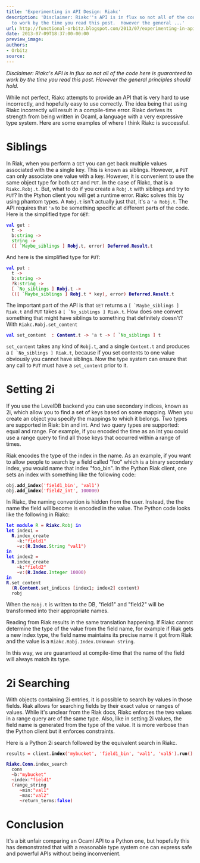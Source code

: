 ```yaml
---
title: 'Experimenting in API Design: Riakc'
description: 'Disclaimer: Riakc''s API is in flux so not all of the code here is guaranteed
  to work by the time you read this post.  However the general ...'
url: http://functional-orbitz.blogspot.com/2013/07/experimenting-in-api-design-riakc.html
date: 2013-07-09T18:37:00-00:00
preview_image:
authors:
- Orbitz
source:
---
```


<p>
<i>
Disclaimer: Riakc's API is in flux so not all of the code here is guaranteed to work by the time you read this post.  However the general principles should hold.
</i>
</p>

<p>
While not perfect, Riakc attempts to provide an API that is very hard to use incorrectly, and hopefully easy to use correctly.  The idea being that using Riakc incorrectly will result in a compile-time error.  Riakc derives its strength from being written in Ocaml, a language with a very expressive type system.  Here are some examples of where I think Riakc is successful.
</p>

<h1>Siblings</h1>
<p>
In Riak, when you perform a <code>GET</code> you can get back multiple values associated with the a single key.  This is known as siblings.  However, a <code>PUT</code> can only associate one value with a key.  However, it is convenient to use the same object type for both <code>GET</code> and <code>PUT</code>.  In the case of Riakc, that is a <code>Riakc.Robj.t</code>.  But, what to do if you create a <code>Robj.t</code> with siblings and try to <code>PUT</code>?  In the Ptyhon client you will get a runtime error.  Riakc solves this by using phantom types.  A <code>Robj.t</code> isn't actually just that, it's a <code>'a Robj.t</code>.  The API requires that <code>'a</code> to be something specific at different parts of the code.  Here is the simplified type for <code>GET</code>:
</p>

<pre><code><b><font color="#0000FF">val</font></b> get <font color="#990000">:</font>
  t <font color="#990000">-&gt;</font>
  b<font color="#990000">:</font><font color="#009900">string</font> <font color="#990000">-&gt;</font>
  <font color="#009900">string</font> <font color="#990000">-&gt;</font>
  <font color="#990000">([</font> `<font color="#009900">Maybe_siblings</font> <font color="#990000">]</font> <b><font color="#000080">Robj</font></b><font color="#990000">.</font>t<font color="#990000">,</font> error<font color="#990000">)</font> <b><font color="#000080">Deferred</font></b><font color="#990000">.</font><b><font color="#000080">Result</font></b><font color="#990000">.</font>t
</code></pre>

<p>
And here is the simplified type for <code>PUT</code>:
</p>

<pre><code><b><font color="#0000FF">val</font></b> put <font color="#990000">:</font>
  t <font color="#990000">-&gt;</font>
  b<font color="#990000">:</font><font color="#009900">string</font> <font color="#990000">-&gt;</font>
  <font color="#990000">?</font>k<font color="#990000">:</font><font color="#009900">string</font> <font color="#990000">-&gt;</font>
  <font color="#990000">[</font> `<font color="#009900">No_siblings</font> <font color="#990000">]</font> <b><font color="#000080">Robj</font></b><font color="#990000">.</font>t <font color="#990000">-&gt;</font>
  <font color="#990000">(([</font> `<font color="#009900">Maybe_siblings</font> <font color="#990000">]</font> <b><font color="#000080">Robj</font></b><font color="#990000">.</font>t <font color="#990000">*</font> key<font color="#990000">),</font> error<font color="#990000">)</font> <b><font color="#000080">Deferred</font></b><font color="#990000">.</font><b><font color="#000080">Result</font></b><font color="#990000">.</font>t
</code></pre>

<p>
The important part of the API is that <code>GET</code> returns a <code>[ `Maybe_siblings ] Riak.t</code> and <code>PUT</code> takes a <code>[ `No_siblings ] Riak.t</code>.  How does one convert something that might have siblings to something that definitely doesn't?  With <code>Riakc.Robj.set_content</code>
</p>

<pre><code><b><font color="#0000FF">val</font></b> set_content  <font color="#990000">:</font> <b><font color="#000080">Content</font></b><font color="#990000">.</font>t <font color="#990000">-&gt;</font> 'a t <font color="#990000">-&gt;</font> <font color="#990000">[</font> `<font color="#009900">No_siblings</font> <font color="#990000">]</font> t
</code></pre>

<p>
<code>set_content</code> takes any kind of <code>Robj.t</code>, and a single <code>Content.t</code> and produces a <code>[ `No_siblings ] Riak.t</code>, because if you set contents to one value obviously you cannot have siblings.  Now the type system can ensure that any call to <code>PUT</code> must have a <code>set_content</code> prior to it.
</p>

<h1>Setting 2i</h1>
<p>
If you use the LevelDB backend you can use secondary indices, known as 2i, which allow you to find a set of keys based on some mapping.  When you create an object you specify the mappings to which it belongs.  Two types are supported in Riak: bin and int.  And two query types are supported: equal and range.  For example, if you encoded the time as an int you could use a range query to find all those keys that occurred within a range of times.
</p>

<p>
Riak encodes the type of the index in the name.  As an example, if you want to allow people to search by a field called "foo" which is a binary secondary index, you would name that index "foo_bin".  In the Python Riak client, one sets an index with something like the following code:
</p>

<pre><code>obj<font color="#990000">.</font><b><font color="#000000">add_index</font></b><font color="#990000">(</font><font color="#FF0000">'field1_bin'</font><font color="#990000">,</font> <font color="#FF0000">'val1'</font><font color="#990000">)</font>
obj<font color="#990000">.</font><b><font color="#000000">add_index</font></b><font color="#990000">(</font><font color="#FF0000">'field2_int'</font><font color="#990000">,</font> <font color="#993399">100000</font><font color="#990000">)</font>
</code></pre>

<p>
In Riakc, the naming convention is hidden from the user.  Instead, the the name the field will become is encoded in the value.  The Python code looks like the following in Riakc:
</p>

<pre><code><b><font color="#0000FF">let</font></b> <b><font color="#0000FF">module</font></b> <font color="#009900">R</font> <font color="#990000">=</font> <b><font color="#000080">Riakc</font></b><font color="#990000">.</font><font color="#009900">Robj</font> <b><font color="#0000FF">in</font></b>
<b><font color="#0000FF">let</font></b> index1 <font color="#990000">=</font>
  <b><font color="#000080">R</font></b><font color="#990000">.</font>index_create
    <font color="#990000">~</font>k<font color="#990000">:</font><font color="#FF0000">"field1"</font>
    <font color="#990000">~</font>v<font color="#990000">:(</font><b><font color="#000080">R</font></b><font color="#990000">.</font><b><font color="#000080">Index</font></b><font color="#990000">.</font><font color="#009900">String</font> <font color="#FF0000">"val1"</font><font color="#990000">)</font>
<b><font color="#0000FF">in</font></b>
<b><font color="#0000FF">let</font></b> index2 <font color="#990000">=</font>
  <b><font color="#000080">R</font></b><font color="#990000">.</font>index_create
    <font color="#990000">~</font>k<font color="#990000">:</font><font color="#FF0000">"field2"</font>
    <font color="#990000">~</font>v<font color="#990000">:(</font><b><font color="#000080">R</font></b><font color="#990000">.</font><b><font color="#000080">Index</font></b><font color="#990000">.</font><font color="#009900">Integer</font> <font color="#993399">10000</font><font color="#990000">)</font>
<b><font color="#0000FF">in</font></b>
<b><font color="#000080">R</font></b><font color="#990000">.</font>set_content
  <font color="#990000">(</font><b><font color="#000080">R</font></b><font color="#990000">.</font><b><font color="#000080">Content</font></b><font color="#990000">.</font>set_indices <font color="#990000">[</font>index1<font color="#990000">;</font> index2<font color="#990000">]</font> content<font color="#990000">)</font>
  robj
</code></pre>

<p>
When the <code>Robj.t</code> is written to the DB, "field1" and "field2" will be transformed into their appropriate names.
</p>

<p>
Reading from Riak results in the same translation happening.  If Riakc cannot determine the type of the value from the field name, for example if Riak gets a new index type, the field name maintains its precise name it got from Riak and the value is a <code>Riakc.Robj.Index.Unknown string</code>.
</p>

<p>
In this way, we are guaranteed at compile-time that the name of the field will always match its type.
</p>

<h1>2i Searching</h1>
<p>
With objects containing 2i entries, it is possible to search by values in those fields.  Riak allows for searching fields by their exact value or ranges of values.  While it's unclear from the Riak docs, Riakc enforces the two values in a range query are of the same type.  Also, like in setting 2i values, the field name is generated from the type of the value.  It is more verbose than the Python client but it enforces constraints. 
</p>

<p>
Here is a Python 2i search followed by the equivalent search in Riakc.
</p>

<pre><code>results <font color="#990000">=</font> client<font color="#990000">.</font><b><font color="#000000">index</font></b><font color="#990000">(</font><font color="#FF0000">'mybucket'</font><font color="#990000">,</font> <font color="#FF0000">'field1_bin'</font><font color="#990000">,</font> <font color="#FF0000">'val1'</font><font color="#990000">,</font> <font color="#FF0000">'val5'</font><font color="#990000">).</font><b><font color="#000000">run</font></b><font color="#990000">()</font>
</code></pre>

<pre><code><b><font color="#000080">Riakc</font></b><font color="#990000">.</font><b><font color="#000080">Conn</font></b><font color="#990000">.</font>index_search
  conn
  <font color="#990000">~</font>b<font color="#990000">:</font><font color="#FF0000">"mybucket"</font>
  <font color="#990000">~</font>index<font color="#990000">:</font><font color="#FF0000">"field1"</font>
  <font color="#990000">(</font>range_string
     <font color="#990000">~</font>min<font color="#990000">:</font><font color="#FF0000">"val1"</font>
     <font color="#990000">~</font>max<font color="#990000">:</font><font color="#FF0000">"val2"</font>
     <font color="#990000">~</font>return_terms<font color="#990000">:</font><b><font color="#0000FF">false</font></b><font color="#990000">)</font>
</code></pre>

<h1>Conclusion</h1>
<p>
It's a bit unfair comparing an Ocaml API to a Python one, but hopefully this has demonstrated that with a reasonable type system one can express safe and powerful APIs without being inconvenient.
</p>

